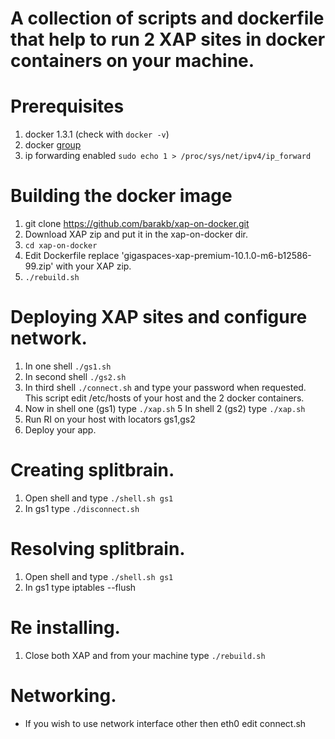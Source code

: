 A collection of scripts and dockerfile that help to run 2 XAP sites in docker containers on your machine.
=========================================================================================================


# Prerequisites
1. docker 1.3.1 (check with `docker -v`)
2. docker [group](http://askubuntu.com/questions/477551/how-can-i-use-docker-without-sudo)
3. ip forwarding enabled  `sudo echo 1 > /proc/sys/net/ipv4/ip_forward`

# Building the docker image

1. git clone https://github.com/barakb/xap-on-docker.git
2. Download XAP zip and put it in the xap-on-docker dir.
3. `cd xap-on-docker`
4. Edit Dockerfile replace 'gigaspaces-xap-premium-10.1.0-m6-b12586-99.zip' with your XAP zip.
5. `./rebuild.sh`

# Deploying XAP sites and configure network.

1. In one shell `./gs1.sh`
2. In second shell `./gs2.sh`
3. In third shell `./connect.sh` and type your password when requested.
This script edit /etc/hosts of your host and the 2 docker containers.
4. Now in shell one (gs1) type `./xap.sh`
5  In shell 2 (gs2) type `./xap.sh`
6. Run RI on your host with locators gs1,gs2
7. Deploy your app.

# Creating splitbrain.

1. Open shell and type `./shell.sh gs1`
2. In gs1 type `./disconnect.sh`

# Resolving splitbrain.

1. Open shell and type `./shell.sh gs1`
2. In gs1 type iptables --flush

# Re installing. 
1. Close both XAP and from your machine type `./rebuild.sh`


# Networking.
* If you wish to use network interface other then eth0 edit connect.sh


